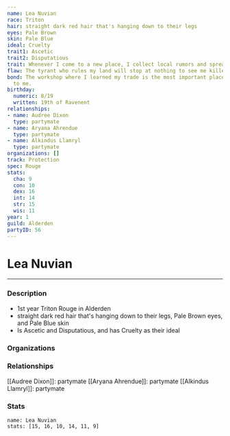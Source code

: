 ```yaml
---
name: Lea Nuvian
race: Triton
hair: straight dark red hair that's hanging down to their legs
eyes: Pale Brown
skin: Pale Blue
ideal: Cruelty
trait1: Ascetic
trait2: Disputatious
trait: Whenever I come to a new place, I collect local rumors and spread gossip.
flaw: The tyrant who rules my land will stop at nothing to see me killed.
bond: The workshop where I learned my trade is the most important place in the world
  to me.
birthday:
  numeric: 8/19
  written: 19th of Ravenent
relationships:
- name: Audree Dixon
  type: partymate
- name: Aryana Ahrendue
  type: partymate
- name: Alkindus Llamryl
  type: partymate
organizations: []
track: Protection
spec: Rouge
stats:
  cha: 9
  con: 10
  dex: 16
  int: 14
  str: 15
  wis: 11
year: 1
guild: Alderden
partyID: 56
---
```

# Lea Nuvian
---
### Description
- 1st year Triton Rouge in Alderden
- straight dark red hair that's hanging down to their legs, Pale Brown eyes, and Pale Blue skin
- Is Ascetic and Disputatious, and has Cruelty as their ideal

### Organizations
### Relationships
[[Audree Dixon]]: partymate
[[Aryana Ahrendue]]: partymate
[[Alkindus Llamryl]]: partymate
### Stats
```statblock
name: Lea Nuvian
stats: [15, 16, 10, 14, 11, 9]
```